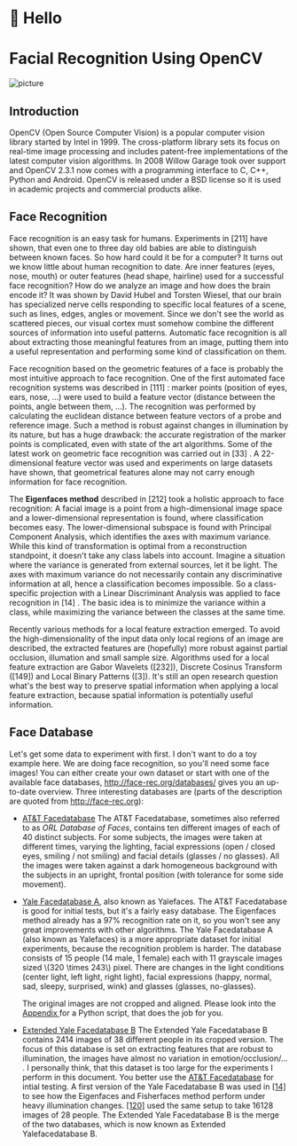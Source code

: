 # 👋 Hello

# Facial Recognition Using OpenCV

![picture](https://upload.wikimedia.org/wikipedia/commons/d/db/Facial_Recognition22.jpg)

## Introduction

OpenCV (Open Source Computer Vision) is a popular computer vision library started by Intel in 1999. The cross-platform library sets its focus on real-time image processing and includes patent-free implementations of the latest computer vision algorithms. In 2008 Willow Garage took over support and OpenCV 2.3.1 now comes with a programming interface to C, C++, Python and Android. OpenCV is released under a BSD license so it is used in academic projects and commercial products alike.

## Face Recognition

Face recognition is an easy task for humans. Experiments in [211] have shown, that even one to three day old babies are able to distinguish between known faces. So how hard could it be for a computer? It turns out we know little about human recognition to date. Are inner features (eyes, nose, mouth) or outer features (head shape, hairline) used for a successful face recognition? How do we analyze an image and how does the brain encode it? It was shown by David Hubel and Torsten Wiesel, that our brain has specialized nerve cells responding to specific local features of a scene, such as lines, edges, angles or movement. Since we don't see the world as scattered pieces, our visual cortex must somehow combine the different sources of information into useful patterns. Automatic face recognition is all about extracting those meaningful features from an image, putting them into a useful representation and performing some kind of classification on them.

Face recognition based on the geometric features of a face is probably the most intuitive approach to face recognition. One of the first automated face recognition systems was described in [111] : marker points (position of eyes, ears, nose, ...) were used to build a feature vector (distance between the points, angle between them, ...). The recognition was performed by calculating the euclidean distance between feature vectors of a probe and reference image. Such a method is robust against changes in illumination by its nature, but has a huge drawback: the accurate registration of the marker points is complicated, even with state of the art algorithms. Some of the latest work on geometric face recognition was carried out in [33] . A 22-dimensional feature vector was used and experiments on large datasets have shown, that geometrical features alone may not carry enough information for face recognition.

The **Eigenfaces method** described in [212] took a holistic approach to face recognition: A facial image is a point from a high-dimensional image space and a lower-dimensional representation is found, where classification becomes easy. The lower-dimensional subspace is found with Principal Component Analysis, which identifies the axes with maximum variance. While this kind of transformation is optimal from a reconstruction standpoint, it doesn't take any class labels into account. Imagine a situation where the variance is generated from external sources, let it be light. The axes with maximum variance do not necessarily contain any discriminative information at all, hence a classification becomes impossible. So a class-specific projection with a Linear Discriminant Analysis was applied to face recognition in [14] . The basic idea is to minimize the variance within a class, while maximizing the variance between the classes at the same time.

Recently various methods for a local feature extraction emerged. To avoid the high-dimensionality of the input data only local regions of an image are described, the extracted features are (hopefully) more robust against partial occlusion, illumation and small sample size. Algorithms used for a local feature extraction are Gabor Wavelets ([232]), Discrete Cosinus Transform ([149]) and Local Binary Patterns ([3]). It's still an open research question what's the best way to preserve spatial information when applying a local feature extraction, because spatial information is potentially useful information.




## Face Database


<p>Let's get some data to experiment with first. I don't want to do a toy example here. We are doing face recognition, so you'll need some face images! You can either create your own dataset or start with one of the available face databases, <a href="http://face-rec.org/databases">http://face-rec.org/databases/</a> gives you an up-to-date overview. Three interesting databases are (parts of the description are quoted from <a href="http://face-rec.org">http://face-rec.org</a>):</p>
<ul>
<li><a href="http://www.cl.cam.ac.uk/research/dtg/attarchive/facedatabase.html">AT&amp;T Facedatabase</a> The AT&amp;T Facedatabase, sometimes also referred to as <em>ORL Database of Faces</em>, contains ten different images of each of 40 distinct subjects. For some subjects, the images were taken at different times, varying the lighting, facial expressions (open / closed eyes, smiling / not smiling) and facial details (glasses / no glasses). All the images were taken against a dark homogeneous background with the subjects in an upright, frontal position (with tolerance for some side movement).</li>
<li><p class="startli"><a href="http://vision.ucsd.edu/content/yale-face-database">Yale Facedatabase A</a>, also known as Yalefaces. The AT&amp;T Facedatabase is good for initial tests, but it's a fairly easy database. The Eigenfaces method already has a 97% recognition rate on it, so you won't see any great improvements with other algorithms. The Yale Facedatabase A (also known as Yalefaces) is a more appropriate dataset for initial experiments, because the recognition problem is harder. The database consists of 15 people (14 male, 1 female) each with 11 grayscale images sized \(320 \times 243\) pixel. There are changes in the light conditions (center light, left light, right light), facial expressions (happy, normal, sad, sleepy, surprised, wink) and glasses (glasses, no-glasses).</p>
<p class="startli">The original images are not cropped and aligned. Please look into the <a class="el" href="../../da/d60/tutorial_face_main.html#face_appendix">Appendix </a> for a Python script, that does the job for you.</p>
</li>
<li><a href="http://vision.ucsd.edu/~leekc/ExtYaleDatabase/ExtYaleB.html">Extended Yale Facedatabase B</a> The Extended Yale Facedatabase B contains 2414 images of 38 different people in its cropped version. The focus of this database is set on extracting features that are robust to illumination, the images have almost no variation in emotion/occlusion/... . I personally think, that this dataset is too large for the experiments I perform in this document. You better use the <a href="http://www.cl.cam.ac.uk/research/dtg/attarchive/facedatabase.html">AT&amp;T Facedatabase</a> for intial testing. A first version of the Yale Facedatabase B was used in <a class="el" href="../../d0/de3/citelist.html#CITEREF_BHK97">[14]</a> to see how the Eigenfaces and Fisherfaces method perform under heavy illumination changes. <a class="el" href="../../d0/de3/citelist.html#CITEREF_Lee05">[120]</a> used the same setup to take 16128 images of 28 people. The Extended Yale Facedatabase B is the merge of the two databases, which is now known as Extended Yalefacedatabase B.</li>
</ul>
